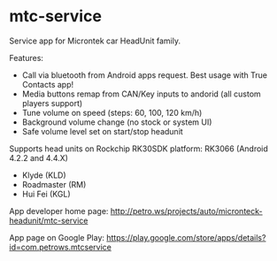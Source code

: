 mtc-service
===========

Service app for Microntek car HeadUnit family.

Features:
 - Call via bluetooth from Android apps request. Best usage with True Contacts app!
 - Media buttons remap from CAN/Key inputs to andorid (all custom players support)
 - Tune volume on speed (steps: 60, 100, 120 km/h)
 - Background volume change (no stock or system UI)
 - Safe volume level set on start/stop headunit

Supports head units on Rockchip RK30SDK platform: RK3066 (Android 4.2.2 and 4.4.X)
 - Klyde (KLD)
 - Roadmaster (RM)
 - Hui Fei (KGL)
 
App developer home page: http://petro.ws/projects/auto/micronteck-headunit/mtc-service

App page on Google Play: https://play.google.com/store/apps/details?id=com.petrows.mtcservice
